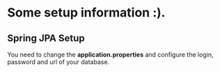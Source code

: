 # Some setup information :).

## Spring JPA Setup
You need to change the **application.properties** and configure the login, password and url of your database. 
  	

